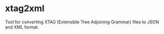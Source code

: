 # xtag2xml
Tool for converting XTAG (Extensible Tree Adjoining Grammar) files to JSON and XML format.
